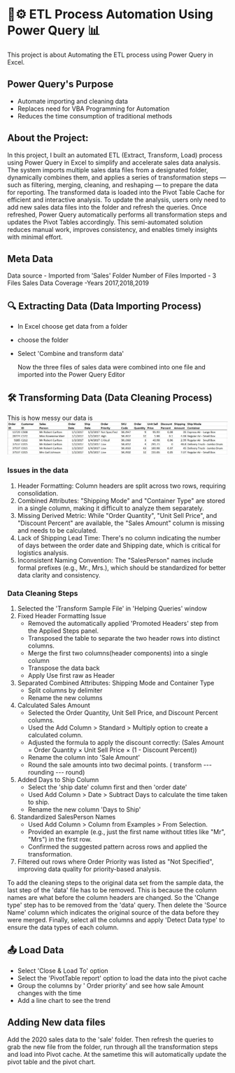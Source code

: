# 🔄⚙️ ETL Process Automation Using Power Query 📊
This project is about Automating the ETL process using Power Query in Excel.

## Power Query's Purpose
 - Automate importing and cleaning data
 - Replaces need for VBA Programming for Automation
 - Reduces the time consumption of traditional methods

## About the Project:
In this project, I built an automated ETL (Extract, Transform, Load) process using Power Query in Excel to simplify and accelerate sales data analysis. The system imports multiple sales data files from a designated folder, dynamically combines them, and applies a series of transformation steps — such as filtering, merging, cleaning, and reshaping — to prepare the data for reporting.
The transformed data is loaded into the Pivot Table Cache for efficient and interactive analysis. To update the analysis, users only need to add new sales data files into the folder and refresh the queries. Once refreshed, Power Query automatically performs all transformation steps and updates the Pivot Tables accordingly.
This semi-automated solution reduces manual work, improves consistency, and enables timely insights with minimal effort.

## Meta Data
Data source - Imported from 'Sales' Folder
Number of Files Imported - 3 Files
Sales Data Coverage -Years 2017,2018,2019

## 🔍 Extracting Data (Data Importing Process)
- In Excel choose get data from a folder
- choose the folder
- Select 'Combine and transform data'

  Now the three files of sales data were combined into  one file and imported into the Power Query Editor

## 🛠️ Transforming Data (Data Cleaning Process)
This is how messy our data is
![Data Preview before transformation](https://github.com/TiranB/Powerquery-ETL-Automation/blob/main/Messy%20data.JPG?raw=true)

### Issues in the data
 1. Header Formatting: Column headers are split across two rows, requiring consolidation.
 2. Combined Attributes: "Shipping Mode" and "Container Type" are stored in a single column, making it difficult to analyze them separately.
 3. Missing Derived Metric: While "Order Quantity", "Unit Sell Price", and "Discount Percent" are available, the "Sales Amount" column is missing and needs to be calculated.
 4. Lack of Shipping Lead Time: There's no column indicating the number of days between the order date and Shipping date, which is critical for logistics analysis.
 5. Inconsistent Naming Convention: The "SalesPerson" names include formal prefixes (e.g., Mr., Mrs.), which should be standardized for better data clarity and consistency.
   
### Data Cleaning Steps
 1. Selected the 'Transform Sample File' in 'Helping Queries' window
 2. Fixed Header Formatting Issue
    - Removed the automatically applied 'Promoted Headers' step from the Applied Steps panel.
    - Transposed the table to separate the two header rows into distinct columns.
    - Merge the first two columns(header components) into a single column
    - Transpose the data back
    - Apply Use first raw as Header
 3. Separated Combined Attributes: Shipping Mode and Container Type
    - Split columns by delimiter
    - Rename the new columns
 4. Calculated Sales Amount
    - Selected the Order Quantity, Unit Sell Price, and Discount Percent columns.
    - Used the Add Column > Standard > Multiply option to create a calculated column.
    - Adjusted the formula to apply the discount correctly:
      (Sales Amount = Order Quantity × Unit Sell Price × (1 - Discount Percent))
    - Rename the column into 'Sale Amount'
    - Round the sale amounts into two decimal points. ( transform --- rounding --- round)
 5. Added Days to Ship Column
    - Select the 'ship date' column first and then 'order date'
    - Used Add Column > Date > Subtract Days to calculate the time taken to ship.
    - Rename the new column 'Days to Ship'
 6. Standardized SalesPerson Names
    - Used Add Column > Column from Examples > From Selection.
    - Provided an example (e.g., just the first name without titles like "Mr", "Mrs") in the first row.
    - Confirmed the suggested pattern across rows and applied the transformation.
 8. Filtered out rows where Order Priority was listed as "Not Specified", improving data quality for priority-based analysis.

To add the cleaning steps to the original data set from the sample data, the last step of the 'data' file has to be removed. This is because the column names are what before the column headers are changed. So the 
'Change type' step has to be removed from the 'data' query. Then delete the 'Source Name' column which indicates the original source of the data before they were merged. Finally, select all the columns and apply 'Detect Data type' to ensure the data types of each column.

## 📤 Load Data
 - Select 'Close & Load To' option
 - Select the 'PivotTable report' option to load the data into the pivot cache
 - Group the columns by ' Order priority' and see how sale Amount changes with the time
 - Add a line chart to see the trend

## Adding New data files
Add the 2020 sales data to the 'sale' folder. Then refresh the queries to grab the new file from the folder, run through all the transformation steps and load into Pivot cache. At the sametime this will automatically update the pivot table and the pivot chart. 

    
       
      
